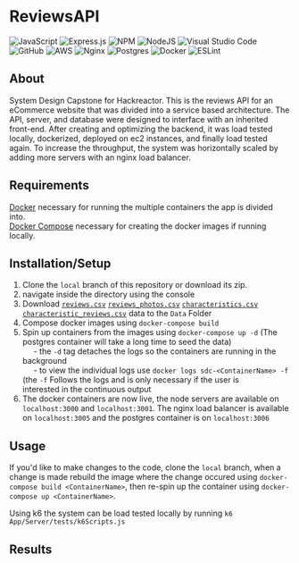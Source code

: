 # ReviewsAPI

![JavaScript](https://img.shields.io/badge/javascript-%23323330.svg?style=for-the-badge&logo=javascript&logoColor=%23F7DF1E) ![Express.js](https://img.shields.io/badge/express.js-%23404d59.svg?style=for-the-badge&logo=express&logoColor=%2361DAFB) ![NPM](https://img.shields.io/badge/NPM-%23000000.svg?style=for-the-badge&logo=npm&logoColor=white) ![NodeJS](https://img.shields.io/badge/node.js-6DA55F?style=for-the-badge&logo=node.js&logoColor=white) ![Visual Studio Code](https://img.shields.io/badge/Visual%20Studio%20Code-0078d7.svg?style=for-the-badge&logo=visual-studio-code&logoColor=white) ![GitHub](https://img.shields.io/badge/github-%23121011.svg?style=for-the-badge&logo=github&logoColor=white) ![AWS](https://img.shields.io/badge/AWS-%23FF9900.svg?style=for-the-badge&logo=amazon-aws&logoColor=white) ![Nginx](https://img.shields.io/badge/nginx-%23009639.svg?style=for-the-badge&logo=nginx&logoColor=white) ![Postgres](https://img.shields.io/badge/postgres-%23316192.svg?style=for-the-badge&logo=postgresql&logoColor=white) ![Docker](https://img.shields.io/badge/docker-%230db7ed.svg?style=for-the-badge&logo=docker&logoColor=white) ![ESLint](https://img.shields.io/badge/ESLint-4B3263?style=for-the-badge&logo=eslint&logoColor=white)

## About

System Design Capstone for Hackreactor. This is the reviews API for an eCommerce website that was divided into a service based architecture. The API, server, and database were designed to interface with an inherited front-end. After creating and optimizing the backend, it was load tested locally, dockerized, deployed on ec2 instances, and finally load tested again. To increase the throughput, the system was horizontally scaled by adding more servers with an nginx load balancer. 

## Requirements

[Docker](https://docs.docker.com/get-docker/) necessary for running the multiple containers the app is divided into.  
[Docker Compose](https://docs.docker.com/compose/install/) necessary for creating the docker images if running locally.

## Installation/Setup  
1. Clone the `local` branch of this repository or download its zip.
2. navigate inside the directory using the console
3. Download [`reviews.csv`](https://drive.google.com/file/d/1OCtJD8WhWS5MxVhBvsJAiG4GiWDdMGF3/view?usp=sharing) [`reviews_photos.csv`](https://drive.google.com/file/d/1VrOfjBWPCWrQ76CFZrEqenu4VMTwsjwk/view?usp=sharing) [`characteristics.csv`](https://drive.google.com/file/d/1Vw_ea1Y53igFBd2JXjU3PEkLp_byNff1/view?usp=sharing) [`characteristic_reviews.csv`](https://drive.google.com/file/d/1Rm2RaSuNth38440QlowBYN-69yAfq5rk/view?usp=sharing) data to the `Data` Folder
4. Compose docker images using `docker-compose build`
5. Spin up containers from the images using `docker-compose up -d` (The postgres container will take a long time to seed the data)  
&nbsp;&nbsp;&nbsp;&nbsp; - the `-d` tag detaches the logs so the containers are running in the background  
&nbsp;&nbsp;&nbsp;&nbsp; - to view the individual logs use `docker logs sdc-<ContainerName> -f` (the `-f` Follows the logs and is only necessary if the user is &nbsp;&nbsp;&nbsp;&nbsp;&nbsp;&nbsp; interested in the continuous output 
7. The docker containers are now live, the node servers are available on `localhost:3000` and `localhost:3001`. The nginx load balancer is available on `localhost:3005` and the postgres container is on `localhost:3006`

## Usage

If you'd like to make changes to the code, clone the `local` branch, when a change is made rebuild the image where the change occured using `docker-compose build <ContainerName>`, then re-spin up the container using `docker-compose up <ContainerName>`.

Using k6 the system can be load tested locally by running `k6 App/Server/tests/k6Scripts.js`

## Results

